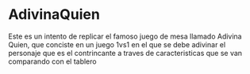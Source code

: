 # AdivinaQuien
Este es un intento de replicar el famoso juego de mesa llamado Adivina Quien, que conciste en un juego 1vs1 en el que se debe adivinar el personaje que es el contrincante a traves de caracteristicas que se van comparando con el tablero

